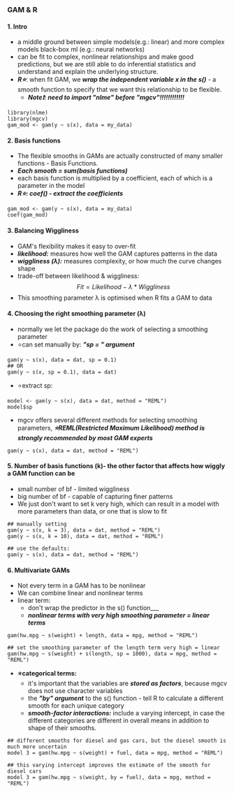 ### GAM & R
#### 1. Intro
* a middle ground between simple models(e.g.: linear) and more complex models black-box ml (e.g.: neural networks)
* can be fit to complex, nonlinear relationships and make good predictions, but we are still able to do inferential statistics and understand and explain the underlying structure.
* ___R⭐___: when fit GAM, we ___wrap the independent variable x in the s()___ -  a smooth function to specify that we want this relationship to be flexible.
  * ___Note❗: need to import "nlme" before "mgcv"!!!!!!!!!!!!___
``` {r}
library(nlme)
library(mgcv)
gam_mod <- gam(y ~ s(x), data = my_data)
```

#### 2. Basis functions
* The flexible smooths in GAMs are actually constructed of many smaller functions - Basis Functions.
* ___Each smooth = sum(basis functions)___
* each basis function is multiplied by a coefficient, each of which is a parameter in the model
* ___R⭐:  coef() - extract the coefficients___
``` {r}
gam_mod <- gam(y ~ s(x), data = my_data)
coef(gam_mod)
```

#### 3. Balancing Wiggliness
* GAM's flexibility makes it easy to over-fit
* ___likelihood:___ measures how well the GAM captures patterns in the data
* ___wiggliness (λ):___ measures complexity, or how much the curve changes shape
* trade-off between likelihood & wiggliness:
$$\ Fit = Likelihood - λ * Wiggliness$$
* This smoothing parameter λ is optimised when R fits a GAM to data

#### 4. Choosing the right smoothing parameter (λ)
* normally we let the package do the work of selecting a smoothing parameter
* ⭐can set manually by: ___"sp = " argument___
``` {r}
gam(y ~ s(x), data = dat, sp = 0.1)
## OR
gam(y ~ s(x, sp = 0.1), data = dat)
```
* ⭐extract sp:
```{r}
model <- gam(y ~ s(x), data = dat, method = "REML")
model$sp
```

* mgcv offers several different methods for selecting smoothing parameters, ___⭐REML(Restricted Maximum Likelihood) method is strongly recommended by most GAM experts___
``` {r}
gam(y ~ s(x), data = dat, method = "REML")
```

#### 5. Number of basis functions (k)- the other factor that affects how wiggly a GAM function can be
* small number of bf - limited wiggliness
* big number of bf - capable of capturing finer patterns
* We just don't want to set k very high, which can result in a model with more parameters than data, or one that is slow to fit
``` {r}
## manually setting
gam(y ~ s(x, k = 3), data = dat, method = "REML")
gam(y ~ s(x, k = 10), data = dat, method = "REML")

## use the defaults:
gam(y ~ s(x), data = dat, method = "REML")
```

#### 6. Multivariate GAMs
* Not every term in a GAM has to be nonlinear
* We can combine linear and nonlinear terms
* linear term:
   * don't wrap the predictor in the s() function___
   * ___nonlinear terms with very high smoothing parameter = linear terms___
``` {r}
gam(hw.mpg ~ s(weight) + length, data = mpg, method = "REML")

## set the smoothing parameter of the length term very high = linear
gam(hw.mpg ~ s(weight) + s(length, sp = 1000), data = mpg, method = "REML")
```

* __⭐categorical terms:__
   * it's important that the variables are ___stored as factors___, because mgcv does not use character variables
   * the ___"by" argument___ to the s() function - tell R to calculate a different smooth for each unique category
   * ___smooth-factor interactions:___ include a varying intercept, in case the different categories are different in overall means in addition to shape of their smooths.
``` {r}
## different smooths for diesel and gas cars, but the diesel smooth is much more uncertain
model 3 = gam(hw.mpg ~ s(weight) + fuel, data = mpg, method = "REML")

## this varying intercept improves the estimate of the smooth for diesel cars
model 3 = gam(hw.mpg ~ s(weight, by = fuel), data = mpg, method = "REML")
